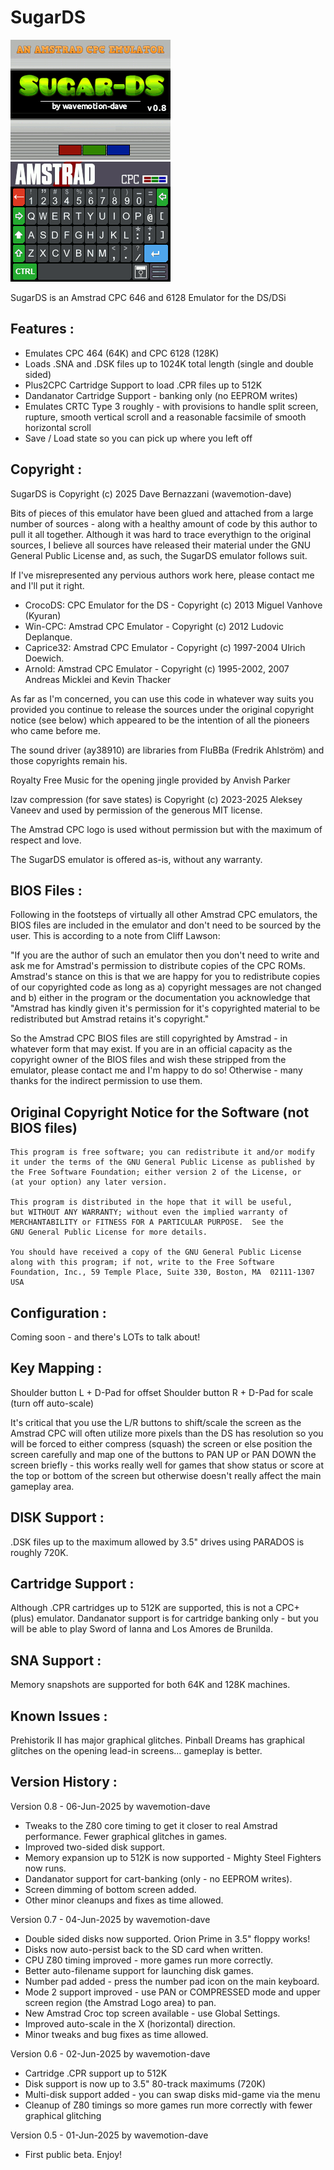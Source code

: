 # SugarDS
![image](./arm9/gfx_data/splash.png)
![image](./png/keyboard.png)

SugarDS is an Amstrad CPC 646 and 6128 Emulator for the DS/DSi

Features :
-----------------------
* Emulates CPC 464 (64K) and CPC 6128 (128K)
* Loads .SNA and .DSK files up to 1024K total length (single and double sided)
* Plus2CPC Cartridge Support to load .CPR files up to 512K
* Dandanator Cartridge Support - banking only (no EEPROM writes)
* Emulates CRTC Type 3 roughly - with provisions to handle split screen, rupture, smooth vertical scroll and a reasonable facsimile of smooth horizontal scroll
* Save / Load state so you can pick up where you left off

Copyright :
-----------------------
SugarDS is Copyright (c) 2025 Dave Bernazzani (wavemotion-dave)

Bits of pieces of this emulator have been glued and attached from 
a large number of sources - along with a healthy amount of code by 
this author to pull it all together. Although it was hard to trace 
everythign to the original sources, I believe all sources have 
released their material under the GNU General Public License and, 
as such, the SugarDS emulator follows suit.

If I've misrepresented any pervious authors work here, please 
contact me and I'll put it right.

* CrocoDS: CPC Emulator for the DS - Copyright (c) 2013 Miguel Vanhove (Kyuran)
* Win-CPC: Amstrad CPC Emulator - Copyright (c) 2012 Ludovic Deplanque.
* Caprice32: Amstrad CPC Emulator - Copyright (c) 1997-2004 Ulrich Doewich.
* Arnold: Amstrad CPC Emulator - Copyright (c) 1995-2002, 2007 Andreas Micklei and Kevin Thacker

As far as I'm concerned, you can use this code in whatever way suits you provided you 
continue to release the sources under the original copyright notice (see below) which
appeared to be the intention of all the pioneers who came before me.

The sound driver (ay38910) are libraries from FluBBa (Fredrik Ahlström) 
and those copyrights remain his.

Royalty Free Music for the opening jingle provided by Anvish Parker

lzav compression (for save states) is Copyright (c) 2023-2025 Aleksey 
Vaneev and used by permission of the generous MIT license.

The Amstrad CPC logo is used without permission but with the maximum
of respect and love.

The SugarDS emulator is offered as-is, without any warranty.


BIOS Files :
-----------------------
Following in the footsteps of virtually all other Amstrad CPC emulators, the BIOS
files are included in the emulator and don't need to be sourced by the user. This
is according to a note from Cliff Lawson:

"If you are the author of such an emulator then you don't need to write and ask me for 
Amstrad's permission to distribute copies of the CPC ROMs. Amstrad's stance on this is
that we are happy for you to redistribute copies of our copyrighted code as long as 
a) copyright messages are not changed and 
b) either in the program or the documentation you acknowledge that "Amstrad has kindly 
given it's permission for it's copyrighted material to be redistributed but Amstrad 
retains it's copyright."

So the Amstrad CPC BIOS files are still copyrighted by Amstrad - in whatever form
that may exist. If you are in an official capacity as the copyright owner of the 
BIOS files and wish these stripped from the emulator, please contact me and I'm 
happy to do so!  Otherwise - many thanks for the indirect permission to use them.


## Original Copyright Notice for the Software (not BIOS files)
```
This program is free software; you can redistribute it and/or modify
it under the terms of the GNU General Public License as published by
the Free Software Foundation; either version 2 of the License, or
(at your option) any later version.

This program is distributed in the hope that it will be useful,
but WITHOUT ANY WARRANTY; without even the implied warranty of
MERCHANTABILITY or FITNESS FOR A PARTICULAR PURPOSE.  See the
GNU General Public License for more details.

You should have received a copy of the GNU General Public License
along with this program; if not, write to the Free Software
Foundation, Inc., 59 Temple Place, Suite 330, Boston, MA  02111-1307  USA
```


Configuration :
-----------------------
Coming soon - and there's LOTs to talk about!

Key Mapping :
-----------------------
Shoulder button L + D-Pad for offset
Shoulder button R + D-Pad for scale (turn off auto-scale)

It's critical that you use the L/R buttons to shift/scale the screen as the Amstrad
CPC will often utilize more pixels than the DS has resolution so you will be forced
to either compress (squash) the screen or else position the screen carefully and map
one of the buttons to PAN UP or PAN DOWN the screen briefly - this works really well
for games that show status or score at the top or bottom of the screen but otherwise
doesn't really affect the main gameplay area. 

DISK Support :
-----------------------
.DSK files up to the maximum allowed by 3.5" drives using PARADOS is roughly 720K.

Cartridge Support :
-----------------------
Although .CPR cartridges up to 512K are supported, this is not a CPC+ (plus) emulator.
Dandanator support is for cartridge banking only - but you will be able to play Sword
of Ianna and Los Amores de Brunilda.

SNA Support :
-----------------------
Memory snapshots are supported for both 64K and 128K machines.

Known Issues :
-----------------------
Prehistorik II has major graphical glitches.
Pinball Dreams has graphical glitches on the opening lead-in screens... gameplay is better.


Version History :
-----------------------

Version 0.8 - 06-Jun-2025 by wavemotion-dave
* Tweaks to the Z80 core timing to get it closer to real Amstrad performance. Fewer graphical glitches in games.
* Improved two-sided disk support.
* Memory expansion up to 512K is now supported - Mighty Steel Fighters now runs.
* Dandanator support for cart-banking (only - no EEPROM writes).
* Screen dimming of bottom screen added.
* Other minor cleanups and fixes as time allowed.


Version 0.7 - 04-Jun-2025 by wavemotion-dave
* Double sided disks now supported. Orion Prime in 3.5" floppy works!
* Disks now auto-persist back to the SD card when written.
* CPU Z80 timing improved - more games run more correctly.
* Better auto-filename support for launching disk games.
* Number pad added - press the number pad icon on the main keyboard.
* Mode 2 support improved - use PAN or COMPRESSED mode and upper screen region (the Amstrad Logo area) to pan.
* New Amstrad Croc top screen available - use Global Settings.
* Improved auto-scale in the X (horizontal) direction.
* Minor tweaks and bug fixes as time allowed.


Version 0.6 - 02-Jun-2025 by wavemotion-dave
* Cartridge .CPR support up to 512K
* Disk support is now up to 3.5" 80-track maximums (720K)
* Multi-disk support added - you can swap disks mid-game via the menu
* Cleanup of Z80 timings so more games run more correctly with fewer graphical glitching

Version 0.5 - 01-Jun-2025 by wavemotion-dave
* First public beta. Enjoy!
